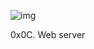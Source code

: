 ![img](https://assets.imaginablefutures.com/media/images/ALX_Logo.max-200x150.png)

0x0C. Web server
